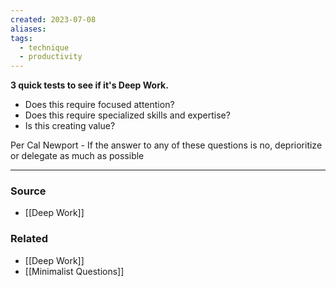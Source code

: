 ```yaml
---
created: 2023-07-08
aliases: 
tags:
  - technique
  - productivity
---
```

**3 quick tests to see if it's Deep Work.**

- Does this require focused attention?
- Does this require specialized skills and expertise?
- Is this creating value?

Per Cal Newport - If the answer to any of these questions is no, deprioritize or delegate as much as possible

---

### Source
- [[Deep Work]]

### Related
- [[Deep Work]]
- [[Minimalist Questions]]
